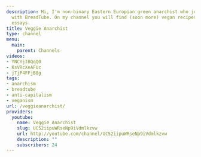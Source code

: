 ```yaml
---
description: Hi, I'm non-binary Eastern Europian green anarchist who just started
  with BreadTube. On my channel you will find (soon more) vegan recipes and video
  essays.
title: Veggie Anarchist
type: channel
menu:
  main:
    parent: Channels
videos:
- YNCYjIBQqQ0
- KsVRcXeAFUc
- jTjP4FFjB8g
tags:
- anarchism
- breadtube
- anti-capitalism
- veganism
url: /veggieanarchist/
providers:
  youtube:
    name: Veggie Anarchist
    slug: UC52iipuWRseNp9iVdmlkzvw
    url: http://youtube.com/channel/UC52iipuWRseNp9iVdmlkzvw
    description: ""
    subscribers: 24
---
```

